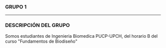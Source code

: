 ### GRUPO 1
                
----

### DESCRIPCIÓN DEL GRUPO
Somos estudiantes de Ingenieria Biomedica PUCP-UPCH, del horario B del curso "Fundamentos de Biodiseño"
